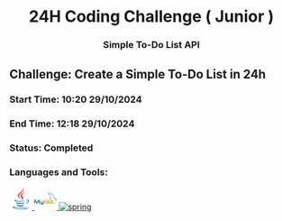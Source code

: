 <h1 align="center">24H Coding Challenge ( Junior )</h1>
<h3 align="center">Simple To-Do List API</h3>

<h2 align="left">Challenge: Create a Simple To-Do List in 24h</h2>
<h3 align="left">Start Time: 10:20 29/10/2024</h3>
<h3 align="left">End Time: 12:18 29/10/2024</h3>
<h3 align="left">Status: Completed</h3>


<p align="left">
</p>



<h3 align="left">Languages and Tools:</h3>
<p align="left"> <a href="https://www.java.com" target="_blank" rel="noreferrer"> <img src="https://raw.githubusercontent.com/devicons/devicon/master/icons/java/java-original.svg" alt="java" width="40" height="40"/> </a> <a href="https://www.mysql.com/" target="_blank" rel="noreferrer"> <img src="https://raw.githubusercontent.com/devicons/devicon/master/icons/mysql/mysql-original-wordmark.svg" alt="mysql" width="40" height="40"/> </a> <a href="https://spring.io/" target="_blank" rel="noreferrer"> <img src="https://www.vectorlogo.zone/logos/springio/springio-icon.svg" alt="spring" width="40" height="40"/> </a> </p>
